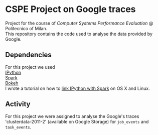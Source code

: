 # CSPE Project on Google traces
Project for the course of *Computer Systems Performance Evaluation* @ Politecnico of Milan. <br>
This repository contains the code used to analyse the data provided by Google.

Dependencies
---
For this project we used  <br>
[IPython](http://ipython.org) <br>
[Spark](http://spark.apache.org)  <br>
[Bokeh](http://bokeh.pydata.org/en/latest/) <br>
I wrote a tutorial on how to [link IPython with Spark](https://gist.github.com/tommycarpi/f5a67c66a8f2170e263c) on OS X and Linux. 

Activity
---
For this project we were assigned to analyse the Google's traces 'clusterdata-2011-2' (available on Google Storage) for ```job_events``` and ```task_events```.
